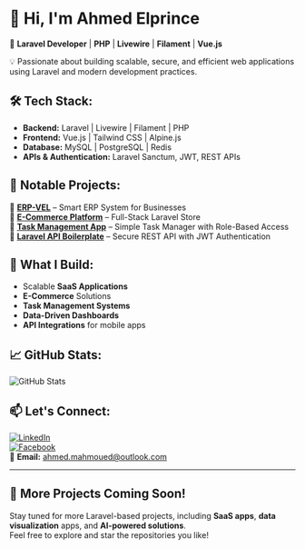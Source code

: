 # 👋 Hi, I'm Ahmed Elprince  
🚀 **Laravel Developer** | **PHP** | **Livewire** | **Filament** | **Vue.js**

💡 Passionate about building scalable, secure, and efficient web applications using Laravel and modern development practices.

## 🛠 **Tech Stack:**  
- **Backend:** Laravel | Livewire | Filament | PHP  
- **Frontend:** Vue.js | Tailwind CSS | Alpine.js  
- **Database:** MySQL | PostgreSQL | Redis  
- **APIs & Authentication:** Laravel Sanctum, JWT, REST APIs  

## 📂 **Notable Projects:**  
🔹 [**ERP-VEL**](https://github.com/yourrepo) – Smart ERP System for Businesses  
🔹 [**E-Commerce Platform**](https://github.com/yourrepo) – Full-Stack Laravel Store  
🔹 [**Task Management App**](https://github.com/yourrepo) – Simple Task Manager with Role-Based Access  
🔹 [**Laravel API Boilerplate**](https://github.com/yourrepo) – Secure REST API with JWT Authentication  

## 📝 **What I Build:**  
- Scalable **SaaS Applications**  
- **E-Commerce** Solutions  
- **Task Management Systems**  
- **Data-Driven Dashboards**  
- **API Integrations** for mobile apps  

## 📈 **GitHub Stats:**  
![GitHub Stats](https://github-readme-stats.vercel.app/api?username=ahmedelprince&show_icons=true&theme=dark)

## 📫 **Let's Connect:**  
[![LinkedIn](https://img.shields.io/badge/LinkedIn-Connect-blue?style=flat&logo=linkedin)](https://www.linkedin.com/in/ahmed-mahmoud-16193b168/)  
[![Facebook](https://img.shields.io/badge/Facebook-Profile-blue?style=flat&logo=facebook)](https://www.facebook.com/islam.massege/)  
📧 **Email:** [ahmed.mahmoued@outlook.com](mailto:ahmed.mahmoued@outlook.com)

---

## 🔗 **More Projects Coming Soon!**
Stay tuned for more Laravel-based projects, including **SaaS apps**, **data visualization** apps, and **AI-powered solutions**.  
Feel free to explore and star the repositories you like!  
